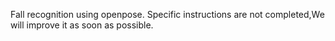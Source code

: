 Fall recognition using openpose.
Specific instructions are not completed,We will improve it as soon as possible.

